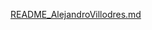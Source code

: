 [README_AlejandroVillodres.md](https://github.com/user-attachments/files/21040990/README_AlejandroVillodres.md)
